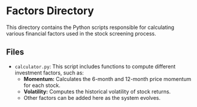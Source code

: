 # Factors Directory

This directory contains the Python scripts responsible for calculating various financial factors used in the stock screening process.

## Files

-   `calculator.py`: This script includes functions to compute different investment factors, such as:
    -   **Momentum:** Calculates the 6-month and 12-month price momentum for each stock.
    -   **Volatility:** Computes the historical volatility of stock returns.
    -   Other factors can be added here as the system evolves.